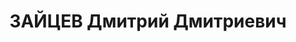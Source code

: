 ---
title: ЗАЙЦЕВ Дмитрий Дмитриевич
description: 'Род. в 1889, Ивановская обл., Кольчугинский р-н, с. Беречино, русский.
  Проживал: Свердловская обл., г. Красноуральск. Красноуральский медеплавильный з-д,
  гл.механик

  Арестован 22.05.1937. Приговор: 21.01.1938 – 15 лет тюремного заключения'
---